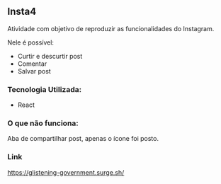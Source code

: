 ## Insta4

Atividade com objetivo de reproduzir as funcionalidades do Instagram.

Nele é possível:

- Curtir e descurtir post
- Comentar
- Salvar post

### Tecnologia Utilizada:
- React
### O que não funciona:
Aba de compartilhar post, apenas o ícone foi posto.


### Link
https://glistening-government.surge.sh/